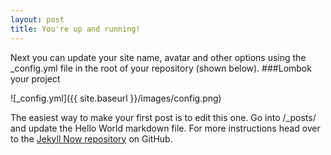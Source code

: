 ```yaml
---
layout: post
title: You're up and running!
---
```


Next you can update your site name, avatar and other options using the _config.yml file in the root of your repository (shown below).
###Lombok your project

![_config.yml]({{ site.baseurl }}/images/config.png)

The easiest way to make your first post is to edit this one. Go into /_posts/ and update the Hello World markdown file. For more instructions head over to the [Jekyll Now repository](https://github.com/barryclark/jekyll-now) on GitHub.
